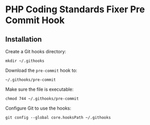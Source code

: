 # PHP Coding Standards Fixer Pre Commit Hook

## Installation

Create a Git hooks directory:

    mkdir ~/.githooks

Download the `pre-commit` hook to:

    ~/.githooks/pre-commit

Make sure the file is executable:

    chmod 744 ~/.githooks/pre-commit

Configure Git to use the hooks:

    git config --global core.hooksPath ~/.githooks
